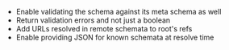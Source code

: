 * Enable validating the schema against its meta schema as well
* Return validation errors and not just a boolean
* Add URLs resolved in remote schemata to root's refs
* Enable providing JSON for known schemata at resolve time
